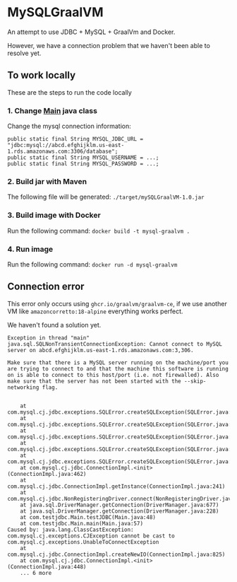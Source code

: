 # MySQLGraalVM
An attempt to use JDBC + MySQL + GraalVm and Docker.

However, we have a connection problem that we haven't been able to resolve yet.

## To work locally
These are the steps to run the code locally

### 1. Change [Main] java class
Change the mysql connection information:
```
public static final String MYSQL_JDBC_URL = "jdbc:mysql://abcd.efghijklm.us-east-1.rds.amazonaws.com:3306/database";
public static final String MYSQL_USERNAME = ...;
public static final String MYSQL_PASSWORD = ...;
```

### 2. Build jar with Maven
The following file will be generated: `./target/mySQLGraalVM-1.0.jar`

### 3. Build image with Docker
Run the following command: `docker build -t mysql-graalvm .`

### 4. Run image
Run the following command: `docker run -d mysql-graalvm`

## Connection error
This error only occurs using `ghcr.io/graalvm/graalvm-ce`, if we use another VM like `amazoncorretto:18-alpine` everything works perfect.

We haven't found a solution yet.


```
Exception in thread "main" java.sql.SQLNonTransientConnectionException: Cannot connect to MySQL server on abcd.efghijklm.us-east-1.rds.amazonaws.com:3,306.

Make sure that there is a MySQL server running on the machine/port you are trying to connect to and that the machine this software is running on is able to connect to this host/port (i.e. not firewalled). Also make sure that the server has not been started with the --skip-networking flag.


	at com.mysql.cj.jdbc.exceptions.SQLError.createSQLException(SQLError.java:110)
	at com.mysql.cj.jdbc.exceptions.SQLError.createSQLException(SQLError.java:97)
	at com.mysql.cj.jdbc.exceptions.SQLError.createSQLException(SQLError.java:89)
	at com.mysql.cj.jdbc.exceptions.SQLError.createSQLException(SQLError.java:63)
	at com.mysql.cj.jdbc.exceptions.SQLError.createSQLException(SQLError.java:73)
	at com.mysql.cj.jdbc.ConnectionImpl.<init>(ConnectionImpl.java:462)
	at com.mysql.cj.jdbc.ConnectionImpl.getInstance(ConnectionImpl.java:241)
	at com.mysql.cj.jdbc.NonRegisteringDriver.connect(NonRegisteringDriver.java:198)
	at java.sql.DriverManager.getConnection(DriverManager.java:677)
	at java.sql.DriverManager.getConnection(DriverManager.java:228)
	at com.testjdbc.Main.testJDBC(Main.java:48)
	at com.testjdbc.Main.main(Main.java:57)
Caused by: java.lang.ClassCastException: com.mysql.cj.exceptions.CJException cannot be cast to com.mysql.cj.exceptions.UnableToConnectException
	at com.mysql.cj.jdbc.ConnectionImpl.createNewIO(ConnectionImpl.java:825)
	at com.mysql.cj.jdbc.ConnectionImpl.<init>(ConnectionImpl.java:448)
	... 6 more

```


[Main]: https://github.com/ederbaum/MySQLGraalVM/blob/master/src/main/java/com/testjdbc/Main.java

